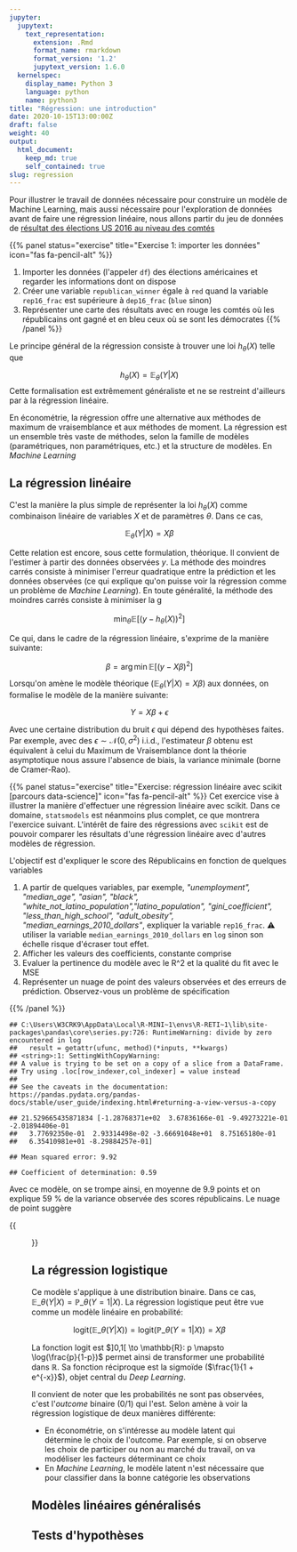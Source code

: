 ```yaml
---
jupyter:
  jupytext:
    text_representation:
      extension: .Rmd
      format_name: rmarkdown
      format_version: '1.2'
      jupytext_version: 1.6.0
  kernelspec:
    display_name: Python 3
    language: python
    name: python3
title: "Régression: une introduction"
date: 2020-10-15T13:00:00Z
draft: false
weight: 40
output: 
  html_document:
    keep_md: true
    self_contained: true
slug: regression
---
```






Pour illustrer le travail de données nécessaire pour construire un modèle de Machine Learning, mais aussi nécessaire pour l'exploration de données avant de faire une régression linéaire, nous allons partir du jeu de données de [résultat des élections US 2016 au niveau des comtés](https://public.opendatasoft.com/explore/dataset/usa-2016-presidential-election-by-county/download/?format=geojson&timezone=Europe/Berlin&lang=fr)


{{% panel status="exercise" title="Exercise 1: importer les données" icon="fas fa-pencil-alt" %}}
1. Importer les données (l'appeler `df`) des élections américaines et regarder les informations dont on dispose
2. Créer une variable `republican_winner` égale à `red`  quand la variable `rep16_frac` est supérieure à `dep16_frac` (`blue` sinon)
3. Représenter une carte des résultats avec en rouge les comtés où les républicains ont gagné et en bleu ceux où se sont
les démocrates
{{% /panel %}}



Le principe général de la régression consiste à trouver une loi $h_\theta(X)$
telle que

$$
h_\theta(X) = \mathbb{E}_\theta(Y|X)
$$
Cette formalisation est extrêmement généraliste et ne se restreint d'ailleurs
par à la régression linéaire. 

En économétrie, la régression offre une alternative aux méthodes de maximum
de vraisemblance et aux méthodes de moment. La régression est un ensemble 
très vaste de méthodes, selon la famille de modèles
(paramétriques, non paramétriques, etc.) et la structure de modèles. 
En *Machine Learning* 

## La régression linéaire

C'est la manière la plus simple de représenter la loi $h_\theta(X)$ comme 
combinaison linéaire de variables $X$ et de paramètres $\theta$. Dans ce
cas, 

$$
\mathbb{E}_\theta(Y|X) = X\beta
$$


Cette relation est encore, sous cette formulation, théorique. Il convient 
de l'estimer à partir des données observées $y$. La méthode des moindres
carrés consiste à minimiser l'erreur quadratique entre la prédiction et 
les données observées (ce qui explique qu'on puisse voir la régression comme
un problème de *Machine Learning*). En toute généralité, la méthode des
moindres carrés consiste à minimiser la g

$$
\min_{\theta} \mathbb{E}\bigg[ \left( y - h_\theta(X) \right)^2 \bigg]
$$

Ce qui, dans le cadre de la régression linéaire, s'exprime de la manière suivante:

$$
\beta = \arg\min \mathbb{E}\bigg[ \left( y - X\beta \right)^2 \bigg]
$$

Lorsqu'on amène le modèle théorique ($\mathbb{E}_\theta(Y|X) = X\beta$) aux données,
on formalise le modèle de la manière suivante:

$$
Y = X\beta + \epsilon
$$

Avec une certaine distribution du bruit $\epsilon$ qui dépend
des hypothèses faites. Par exemple, avec des 
$\epsilon \sim \mathcal{N}(0,\sigma^2)$ i.i.d., l'estimateur $\beta$ obtenu
est équivalent à celui du Maximum de Vraisemblance dont la théorie asymptotique
nous assure l'absence de biais, la variance minimale (borne de Cramer-Rao).

{{% panel status="exercise" title="Exercise: régression linéaire avec scikit [parcours data-science]" icon="fas fa-pencil-alt" %}}
Cet exercice vise à illustrer la manière d'effectuer une régression linéaire avec scikit. Dans ce domaine,
`statsmodels` est néanmoins plus complet, ce que montrera l'exercice suivant. L'intérêt de faire 
des régressions avec `scikit` est de pouvoir comparer les résultats d'une régression linéaire
avec d'autres modèles de régression.

L'objectif est d'expliquer le score des Républicains en fonction de quelques
variables

1. A partir de quelques variables, par exemple, *"unemployment", "median_age", "asian", "black", "white_not_latino_population","latino_population", "gini_coefficient", "less_than_high_school", "adult_obesity", "median_earnings_2010_dollars"*, expliquer la variable `rep16_frac`. :warning: utiliser la variable `median_earnings_2010_dollars`
en `log` sinon son échelle risque d'écraser tout effet.
2. Afficher les valeurs des coefficients, constante comprise
3. Evaluer la pertinence du modèle avec le R^2 et la qualité du fit avec le MSE
4. Représenter un nuage de point des valeurs observées
et des erreurs de prédiction. Observez-vous
un problème de spécification

{{% /panel %}}



```
## C:\Users\W3CRK9\AppData\Local\R-MINI~1\envs\R-RETI~1\lib\site-packages\pandas\core\series.py:726: RuntimeWarning: divide by zero encountered in log
##   result = getattr(ufunc, method)(*inputs, **kwargs)
## <string>:1: SettingWithCopyWarning: 
## A value is trying to be set on a copy of a slice from a DataFrame.
## Try using .loc[row_indexer,col_indexer] = value instead
## 
## See the caveats in the documentation: https://pandas.pydata.org/pandas-docs/stable/user_guide/indexing.html#returning-a-view-versus-a-copy
```

```
## 21.529665435871834 [-1.28768371e+02  3.67836166e-01 -9.49273221e-01 -2.01894406e-01
##   3.77692350e-01  2.93314498e-02 -3.66691048e+01  8.75165180e-01
##   6.35410981e+01 -8.29884257e-01]
```

```
## Mean squared error: 9.92
```

```
## Coefficient of determination: 0.59
```

Avec ce modèle, on se trompe ainsi, en moyenne de 9.9 points
et on explique 59 % de la variance observée des scores républicains.
Le nuage de point suggère 

{{<figure src="unnamed-chunk-4-1.png" >}}



## La régression logistique

Ce modèle s'applique à une distribution binaire.
Dans ce cas, $\mathbb{E}\_{\theta}(Y|X) = \mathbb{P}\_{\theta}(Y = 1|X)$.
La régression logistique peut être vue comme un modèle linéaire en probabilité:

$$
\text{logit}\bigg(\mathbb{E}\_\theta(Y|X)\bigg) = \text{logit}\bigg(\mathbb{P}\_\theta(Y = 1|X)\bigg) = X\beta
$$

La fonction $\text{logit}$ est $]0,1[ \to \mathbb{R}: p \mapsto \log(\frac{p}{1-p})$
permet ainsi de transformer une probabilité dans $\mathbb{R}$.
Sa fonction réciproque est la sigmoïde ($\frac{1}{1 + e^{-x}}$),
objet central du *Deep Learning*.

Il convient de noter que les probabilités ne sont pas observées, c'est l'*outcome*
binaire (0/1) qui l'est. Selon amène à voir la régression logistique de deux
manières différente:

* En économétrie, on s'intéresse au modèle latent qui détermine le choix de
l'outcome. Par exemple, si on observe les choix de participer ou non au marché
du travail, on va modéliser les facteurs déterminant ce choix
* En *Machine Learning*, le modèle latent n'est nécessaire que pour classifier
dans la bonne catégorie les observations


## Modèles linéaires généralisés

## Tests d'hypothèses


